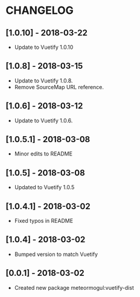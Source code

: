 # CHANGELOG

## [1.0.10] - 2018-03-22

- Update to Vuetify 1.0.10

## [1.0.8] - 2018-03-15

- Update to Vuetify 1.0.8.
- Remove SourceMap URL reference.

## [1.0.6] - 2018-03-12

- Update to Vuetify 1.0.6.

## [1.0.5.1] - 2018-03-08

- Minor edits to README

## [1.0.5] - 2018-03-08

- Updated to Vuetify 1.0.5

## [1.0.4.1] - 2018-03-02

- Fixed typos in README

## [1.0.4] - 2018-03-02

- Bumped version to match Vuetify

## [0.0.1] - 2018-03-02

- Created new package meteormogul:vuetify-dist
